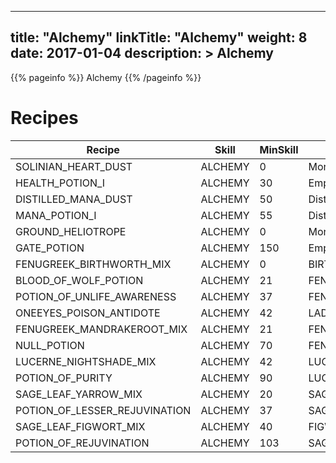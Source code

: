 
---
title: "Alchemy"
linkTitle: "Alchemy"
weight: 8
date: 2017-01-04
description: >
 Alchemy
---

{{% pageinfo %}}
Alchemy
{{% /pageinfo %}}

# Recipes

| Recipe  | Skill   | MinSkill | Item1   | Item2    | Output Item         | Class  |
|---------------------|---------|----------|---------------------|----------------------|---------------------|--------|
| SOLINIAN_HEART_DUST | ALCHEMY | 0        | Mortar_and_Pestle   | Solinian_Heart       | Solinian_Heart_Dust | SHAMAN |
| HEALTH_POTION_I     | ALCHEMY | 30       | Empty_Bottle        | Solinian_Heart_Dust  | Health_Potion_I     | SHAMAN |
| DISTILLED_MANA_DUST | ALCHEMY | 50       | Distilled_Mana      | Solinian_Heart_Dust  | Distilled_Mana_Dust | SHAMAN |
| MANA_POTION_I       | ALCHEMY | 55       | Distilled_Mana_Dust | Empty_Bottle         | Mana_Potion_I       | SHAMAN |
| GROUND_HELIOTROPE   | ALCHEMY | 0        | Mortar_and_Pestle   | Heliotrope           | Ground_Heliotrope   | SHAMAN |
| GATE_POTION         | ALCHEMY | 150      | Empty_Bottle        | Condensed_Heliotrope | Gate_Potion         | SHAMAN |
| FENUGREEK_BIRTHWORTH_MIX         | ALCHEMY | 0      | BIRTHWORTH        | FENUGREEK | FENUGREEK_BIRTHWORTH_MIX         | SHAMAN |
| BLOOD_OF_WOLF_POTION         | ALCHEMY | 21      | FENUGREEK_BIRTHWORTH_MIX        | WOLF_BLOOD | BLOOD_OF_WOLF_POTION         | SHAMAN |
| POTION_OF_UNLIFE_AWARENESS         | ALCHEMY | 37      | FENNEL        | ELDERBERRY | POTION_OF_UNLIFE_AWARENESS         | SHAMAN |
| ONEEYES_POISON_ANTIDOTE         | ALCHEMY | 42      | LADYS_MANTLE        | HYSSOP | ONEEYES_POISON_ANTIDOTE         | SHAMAN |
| FENUGREEK_MANDRAKEROOT_MIX         | ALCHEMY | 21      | FENUGREEK        | MANDRAKEROOT | FENUGREEK_MANDRAKEROOT_MIX         | SHAMAN |
| NULL_POTION         | ALCHEMY | 70      | FENUGREEK_MANDRAKEROOT_MIX        | BLUE_VERVAIN_BULB | NULL_POTION         | SHAMAN |
| LUCERNE_NIGHTSHADE_MIX         | ALCHEMY | 42      | LUCERNE        | NIGHTSHADE | LUCERNE_NIGHTSHADE_MIX         | SHAMAN |
| POTION_OF_PURITY         | ALCHEMY | 90      | LUCERNE_NIGHTSHADE_MIX        | BLUE_VERVAIN_BULB | POTION_OF_PURITY         | SHAMAN |
| SAGE_LEAF_YARROW_MIX         | ALCHEMY | 20      | SAGE_LEAF        | YARROW | SAGE_LEAF_YARROW_MIX         | SHAMAN 
| POTION_OF_LESSER_REJUVINATION         | ALCHEMY | 37      | SAGE_LEAF_YARROW_MIX        | LUCERNE | POTION_OF_LESSER_REJUVINATION         | SHAMAN 
| SAGE_LEAF_FIGWORT_MIX         | ALCHEMY | 40      | FIGWORT        | SAGE_LEAF | SAGE_LEAF_FIGWORT_MIX         | SHAMAN |
| POTION_OF_REJUVINATION         | ALCHEMY | 103      | SAGE_LEAF_FIGWORT_MIX        | LUCERNE | POTION_OF_REJUVINATION         | SHAMAN |
